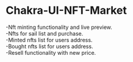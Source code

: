 # Chakra-UI-NFT-Market
-Nft minting functionality and live preview.<br/>
-Nfts for sail list and purchase.<br/>
-Minted nfts list for users address.<br/>
-Bought nfts list for users address.<br/>
-Resell functionality with new price.
